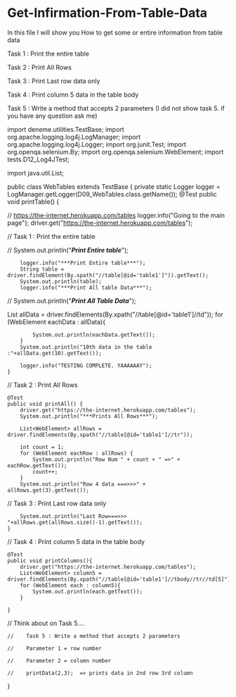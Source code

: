 # Get-Infirmation-From-Table-Data

In this file I will show you
How to get some or entire information from table data

Task 1 : Print the entire table

Task 2 : Print All Rows

Task 3 : Print Last row data only

Task 4 : Print column 5 data in the table body

Task 5 : Write a method that accepts 2 parameters (I did not show task 5. if you have any question ask me)



import deneme.utilities.TestBase;
import org.apache.logging.log4j.LogManager;
import org.apache.logging.log4j.Logger;
import org.junit.Test;
import org.openqa.selenium.By;
import org.openqa.selenium.WebElement;
import tests.D12_Log4JTest;

import java.util.List;

public class WebTables extends TestBase {
    private static Logger logger = LogManager.getLogger(D09_WebTables.class.getName());
    @Test
    public void printTable() {

//    https://the-internet.herokuapp.com/tables
        logger.info("Going to the main page");
        driver.get("https://the-internet.herokuapp.com/tables");

//    Task 1 : Print the entire table


//        System.out.println("***Print Entire table***");


        logger.info("***Print Entire table***");
        String table = driver.findElement(By.xpath("//table[@id='table1']")).getText();
        System.out.println(table);
        logger.info("***Print All table Data***");

//        System.out.println("***Print All Table Data***");

List<WebElement> allData = driver.findElements(By.xpath("//table[@id='table1']//td"));
        for (WebElement eachData : allData){

            System.out.println(eachData.getText());
        }
        System.out.println("10th data in the table :"+allData.get(10).getText());

        logger.info("TESTING COMPLETE. YAAAAAAY");
    }
    
    
//    Task 2 : Print All Rows

    @Test
    public void printAll() {
        driver.get("https://the-internet.herokuapp.com/tables");
        System.out.println("***Prints All Rows***");

        List<WebElement> allRows = driver.findElements(By.xpath("//table[@id='table1']//tr"));

        int count = 1;
        for (WebElement eachRow : allRows) {
            System.out.println("Row Num " + count + " =>" + eachRow.getText());
            count++;
        }
        System.out.println("Row 4 data ===>>>" + allRows.get(3).getText());
    

//    Task 3 : Print Last row data only


        System.out.println("Last Row===>>> "+allRows.get(allRows.size()-1).getText());
    }
    
    
//    Task 4 : Print column 5 data in the table body
    
    
    @Test
    public void printColumns(){
        driver.get("https://the-internet.herokuapp.com/tables");
        List<WebElement> column5 = driver.findElements(By.xpath("//table[@id='table1']//tbody//tr//td[5]"));
        for (WebElement each : column5){
            System.out.println(each.getText());
        }

    }
    
//    Think about on Task 5....

    //    Task 5 : Write a method that accepts 2 parameters

    //    Parameter 1 = row number

    //    Parameter 2 = column number

    //    printData(2,3);  => prints data in 2nd row 3rd column

}
